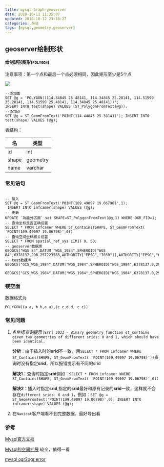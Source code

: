 ```yaml
---
title: mysql-Graph-geoserver
date: 2018-10-11 11:35:07
updated: 2018-10-12 23:18:27
categories: 杂谈
tags: [mysql,geometry,geoserver]
---
```


## geoserver绘制形状

#### 绘制矩形图形(`POLYGON`)

注意事项：第一个点和最后一个点必须相同，因此矩形至少是5个点

![](http://ohdtoul5i.bkt.clouddn.com/%255CUsers%255Cxuan%255CAppData%255CRoaming%255CTypora%255Ctypora-user-images%255C1539238451033.png)

```mysql
--添加面
SET @g = 'POLYGON((114.34845 25.48141, 114.34845 25.28141, 114.51599 25.28141, 114.51599 25.48141, 114.34845 25.48141))';
INSERT INTO test(shape) VALUES (ST_PolygonFromText(@g));
--添加点
SET @g = ST_GeomFromText('POINT(114.44845 25.38141)'); INSERT INTO test(shape) VALUES (@g);
```

表结构：

| 名    | 类型     |
| ----- | -------- |
| id    | int      |
| shape | geometry |
| name  | varchar  |

### 常见语句
```MYSQL

-- 插入
SET @g = ST_GeomFromText('POINT(109.49097 19.06798)',1);
 INSERT INTO infcamer(shape) VALUES (@g);
-- 更新 
UPDATE `功能分区面` set SHAPE=ST_PolygonFromText(@g,1) WHERE OGR_FID=1; 
-- 查询坐标是否正确设置
SELECT * FROM infcamer WHERE ST_Contains(SHAPE, ST_GeomFromText( 'POINT(109.49097 19.06798)',0))
-- 查询空间坐标相关设置
SELECT * FROM spatial_ref_sys LIMIT 0, 50;
-- geoserver数据库
GEOGCS["WGS 84",DATUM["WGS_1984",SPHEROID["WGS 84",6378137,298.257223563,AUTHORITY["EPSG","7030"]],AUTHORITY["EPSG","6326"]],PRIMEM["Greenwich",0,AUTHORITY["EPSG","8901"]],UNIT["degree",0.0174532925199433,AUTHORITY["EPSG","9122"]],AUTHORITY["EPSG","4326"]]
-- test数据库
GEOGCS["GCS_WGS_1984",DATUM["WGS_1984",SPHEROID["WGS_1984",6378137.0,298.257223563]],PRIMEM["Greenwich",0.0],UNIT["Degree",0.0174532925199433]]

GEOGCS["GCS_WGS_1984",DATUM["WGS_1984",SPHEROID["WGS_1984",6378137.0,298.257223563]],PRIMEM["Greenwich",0.0],UNIT["Degree",0.0174532925199433],METADATA["World",-180.0,-90.0,180.0,90.0,0.0,0.0174532925199433,0.0,1262]]
```

### 镂空面

数据格式为

`POLYGON((a a, b b,a a),(c c,d d, c c)) `

### 常见问题

1. 点坐标查询提示`[Err] 3033 - Binary geometry function st_contains given two geometries of different srids: 0 and 1, which should have been identical.`

   **分析**：由于插入时的**srid**不一致，用`SELECT * FROM infcamer WHERE ST_Contains(SHAPE, ST_GeomFromText( 'POINT(109.49097 19.06798)'))`查询时没有指定**srid**，所以报错提示有不同的srid

   **解决1**：查询时指定**srid**例如：`SELECT * FROM infcamer WHERE ST_Contains(SHAPE, ST_GeomFromText( 'POINT(109.49097 19.06798)',0))`

   **解决2**：插入时指定**srid**,指定的**srid**最好和原有记录的**srid**一致，这样就不会存在`different srids: 0 and 1`，例如：`SET @g = ST_GeomFromText('POINT(109.49097 19.06798)',0);
    INSERT INTO infcamer(shape) VALUES (@g);`

2. 在`Navicat`客户端看不到完整数据，最好导出看




### 参考

[Mysql官方文档](https://dev.mysql.com/doc/refman/5.7/en/populating-spatial-columns.html)

[Mysql的空间扩展](http://www.mysqlab.net/docs/view/refman-5.1-zh/chapter/spatial-extensions-in-mysql.html)  较全，值得一看

[mysql ogr2ogr error](https://bugs.mysql.com/bug.php?id=79282)